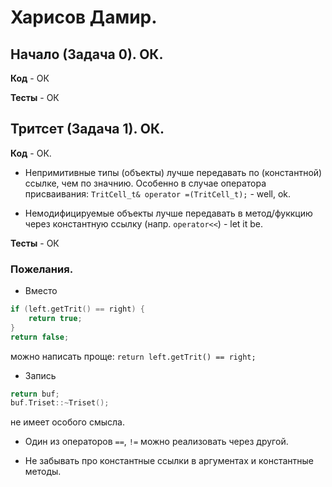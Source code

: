 # Харисов Дамир.

## Начало (Задача 0). ОК.

**Код** - ОК

**Тесты** - ОК

## Тритсет (Задача 1). ОК.

**Код** - ОК.

- Непримитивные типы (объекты) лучше передавать по (константной) ссылке, чем по значнию.
Особенно в случае оператора присваивания: `TritCell_t& operator =(TritCell_t);` - well, ok.

- Немодифицируемые объекты лучше передавать в метод/фуккцию через константную ссылку (напр. `operator<<`) - let it be.

**Тесты** - ОК

### Пожелания.

- Вместо 
```C++
if (left.getTrit() == right) {
	return true;
}   
return false;
```

можно написать проще: `return left.getTrit() == right;`

- Запись
```C++
return buf;
buf.Triset::~Triset();
```

не имеет особого смысла.

- Один из операторов `==`, `!=` можно реализовать через другой.

- Не забывать про константные ссылки в аргументах и константные методы.
